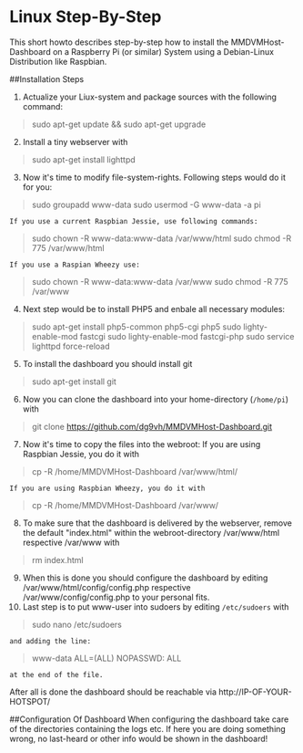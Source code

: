# Linux Step-By-Step
This short howto describes step-by-step how to install the MMDVMHost-Dashboard on a Raspberry Pi (or similar) System using a Debian-Linux Distribution like Raspbian.

##Installation Steps
1. Actualize your Liux-system and package sources with the following command:
>sudo apt-get update && sudo apt-get upgrade

2. Install a tiny webserver with
>sudo apt-get install lighttpd

3. Now it's time to modify file-system-rights. Following steps would do it for you:
>sudo groupadd www-data
>sudo usermod -G www-data -a pi

	If you use a current Raspbian Jessie, use following commands:
>sudo chown -R www-data:www-data /var/www/html
>sudo chmod -R 775 /var/www/html

	If you use a Raspian Wheezy use:
>sudo chown -R www-data:www-data /var/www
>sudo chmod -R 775 /var/www

4. Next step would be to install PHP5 and enbale all necessary modules:
>sudo apt-get install php5-common php5-cgi php5
>sudo lighty-enable-mod fastcgi
>sudo lighty-enable-mod fastcgi-php
>sudo service lighttpd force-reload

5. To install the dashboard you should install git
>sudo apt-get install git

6. Now you can clone the dashboard into your home-directory (`/home/pi`) with
>git clone https://github.com/dg9vh/MMDVMHost-Dashboard.git

7. Now it's time to copy the files into the webroot:
	If you are using Raspbian Jessie, you do it with
>cp -R /home/MMDVMHost-Dashboard /var/www/html/	

	If you are using Raspbian Wheezy, you do it with
>cp -R /home/MMDVMHost-Dashboard /var/www/

8. To make sure that the dashboard is delivered by the webserver, remove the default "index.html" within the webroot-directory /var/www/html respective /var/www with
>rm index.html

9. When this is done you should configure the dashboard by editing /var/www/html/config/config.php respective /var/www/config/config.php to your personal fits. 
10. Last step is to put www-user into sudoers by editing `/etc/sudoers` with
>sudo nano /etc/sudoers

	and adding the line:
>www-data ALL=(ALL) NOPASSWD: ALL

	at the end of the file.

After all is done the dashboard should be reachable via http://IP-OF-YOUR-HOTSPOT/

##Configuration Of Dashboard
When configuring the dashboard take care of the directories containing the logs etc. If here you are doing something wrong, no last-heard or other info would be shown in the dashboard!